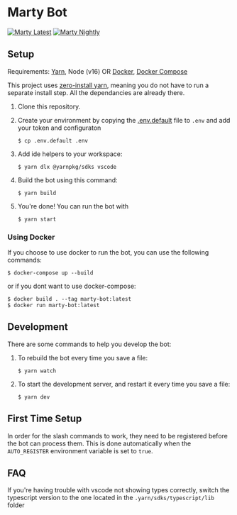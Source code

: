 # Marty Bot

[![Marty Latest](https://github.com/msawatzky75/discord-bot-js/actions/workflows/latest.yml/badge.svg?branch=master)](https://github.com/msawatzky75/discord-bot-js/actions/workflows/latest.yml)
[![Marty Nightly](https://github.com/msawatzky75/discord-bot-js/actions/workflows/nightly.yml/badge.svg?branch=dev)](https://github.com/msawatzky75/discord-bot-js/actions/workflows/nightly.yml)

## Setup

Requirements: [Yarn](https://yarnpkg.com/lang/en/docs/install/), Node (v16)
OR [Docker](https://docs.docker.com/get-docker/), [Docker Compose](https://docs.docker.com/compose/install/)

This project uses [zero-install yarn](https://yarnpkg.com/features/zero-installs), meaning you do
not have to run a separate install step. All the dependancies are already there.

1. Clone this repository.

1. Create your environment by copying the [.env.default](.env.default) file to `.env`
   and add your token and configuraton

   ```
   $ cp .env.default .env
   ```

1. Add ide helpers to your workspace:

   ```
   $ yarn dlx @yarnpkg/sdks vscode
   ```

1. Build the bot using this command:

   ```
   $ yarn build
   ```

1. You're done! You can run the bot with

   ```
   $ yarn start
   ```

### Using Docker

If you choose to use docker to run the bot, you can use the following commands:

```
$ docker-compose up --build
```

or if you dont want to use docker-compose:

```
$ docker build . --tag marty-bot:latest
$ docker run marty-bot:latest
```

## Development

There are some commands to help you develop the bot:

1. To rebuild the bot every time you save a file:

   ```
   $ yarn watch
   ```

1. To start the development server, and restart it every time you save a file:

   ```
   $ yarn dev
   ```

## First Time Setup

In order for the slash commands to work, they need to be registered before
the bot can process them. This is done automatically when the `AUTO_REGISTER` environment
variable is set to `true`.

## FAQ

If you're having trouble with vscode not showing types correctly, switch the typescript
version to the one located in the `.yarn/sdks/typescript/lib` folder
